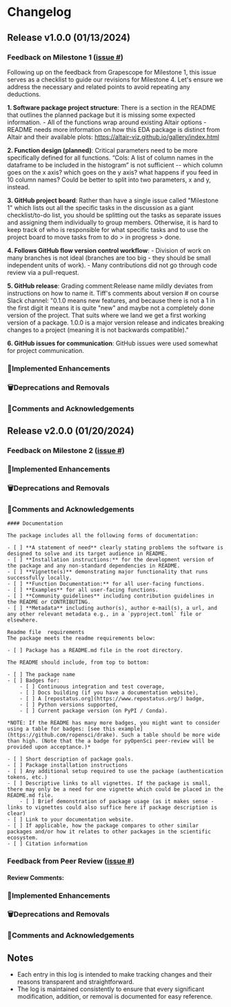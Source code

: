 # Changelog

<!--next-version-placeholder-->

## Release v1.0.0 (01/13/2024)

### Feedback on Milestone 1 ([issue #]())

Following up on the feedback from Grapescope for Milestone 1, this issue serves as a checklist to guide our revisions for Milestone 4. Let's ensure we address the necessary and related points to avoid repeating any deductions.

**1. Software package project structure**: There is a section in the README that outlines the planned package but it is missing some expected information. - All of the functions wrap around existing Altair options - README needs more information on how this EDA package is distinct from Altair and their available plots: https://altair-viz.github.io/gallery/index.html

**2. Function design (planned)**: Critical parameters need to be more specifically defined for all functions. “Cols: A list of column names in the dataframe to be included in the histogram” is not sufficient -- which column goes on the x axis? which goes on the y axis? what happens if you feed in 10 column names? Could be better to split into two parameters, x and y, instead.

**3. GitHub project board**: Rather than have a single issue called "Milestone 1" which lists out all the specific tasks in the discussion as a giant checklist/to-do list, you should be splitting out the tasks as separate issues and assigning them individually to group members. Otherwise, it is hard to keep track of who is responsible for what specific tasks and to use the project board to move tasks from to do > in progress > done.

**4. Follows GitHub flow version control workflow**:  - Division of work on many branches is not ideal (branches are too big - they should be small independent units of work). - Many contributions did not go through code review via a pull-request.

**5. GitHub release**: Grading comment:Release name mildly deviates from instructions on how to name it. Tiff's comments about version # on course Slack channel: "0.1.0 means new features, and because there is not a 1 in the first digit it means it is quite "new" and maybe not a completely done version of the project. That suits where we land we get a first working version of a package. 1.0.0 is a major version release and indicates breaking changes to a project (meaning it is not backwards compatible)."

**6. GitHub issues for communication**: GitHub issues were used somewhat for project communication.

### 🚀Implemented Enhancements



### 🗑️Deprecations and Removals



### 💬Comments and Acknowledgements




## Release v2.0.0 (01/20/2024)

### Feedback on Milestone 2 ([issue #]())


### 🚀Implemented Enhancements



### 🗑️Deprecations and Removals



### 💬Comments and Acknowledgements




```
#### Documentation

The package includes all the following forms of documentation:

- [ ] **A statement of need** clearly stating problems the software is designed to solve and its target audience in README.
- [ ] **Installation instructions:** for the development version of the package and any non-standard dependencies in README.
- [ ] **Vignette(s)** demonstrating major functionality that runs successfully locally.
- [ ] **Function Documentation:** for all user-facing functions.
- [ ] **Examples** for all user-facing functions.
- [ ] **Community guidelines** including contribution guidelines in the README or CONTRIBUTING.
- [ ] **Metadata** including author(s), author e-mail(s), a url, and any other relevant metadata e.g., in a `pyproject.toml` file or elsewhere.

Readme file  requirements
The package meets the readme requirements below:

- [ ] Package has a README.md file in the root directory.

The README should include, from top to bottom:

- [ ] The package name
- [ ] Badges for:
    - [ ] Continuous integration and test coverage,
    - [ ] Docs building (if you have a documentation website),
    - [ ] A [repostatus.org](https://www.repostatus.org/) badge,
    - [ ] Python versions supported,
    - [ ] Current package version (on PyPI / Conda).

*NOTE: If the README has many more badges, you might want to consider using a table for badges: [see this example](https://github.com/ropensci/drake). Such a table should be more wide than high. (Note that the a badge for pyOpenSci peer-review will be provided upon acceptance.)*

- [ ] Short description of package goals.
- [ ] Package installation instructions
- [ ] Any additional setup required to use the package (authentication tokens, etc.)
- [ ] Descriptive links to all vignettes. If the package is small, there may only be a need for one vignette which could be placed in the README.md file.
    - [ ] Brief demonstration of package usage (as it makes sense - links to vignettes could also suffice here if package description is clear)
- [ ] Link to your documentation website.
- [ ] If applicable, how the package compares to other similar packages and/or how it relates to other packages in the scientific ecosystem.
- [ ] Citation information
```



### Feedback from Peer Review ([issue #]())

#### Review Comments: 




### 🚀Implemented Enhancements



### 🗑️Deprecations and Removals



### 💬Comments and Acknowledgements



## Notes

* Each entry in this log is intended to make tracking changes and their reasons transparent and straightforward.
* The log is maintained consistently to ensure that every significant modification, addition, or removal is documented for easy reference.
